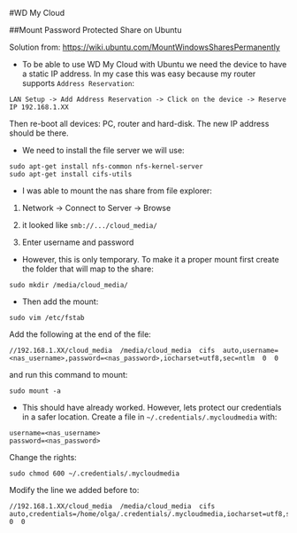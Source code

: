 #WD My Cloud

##Mount Password Protected Share on Ubuntu

Solution from: https://wiki.ubuntu.com/MountWindowsSharesPermanently

- To be able to use WD My Cloud with Ubuntu we need the device to have a static IP address. In my case this was easy because my router supports `Address Reservation`:
```
LAN Setup -> Add Address Reservation -> Click on the device -> Reserve IP 192.168.1.XX
```

Then re-boot all devices: PC, router and hard-disk. The new IP address should be there.

- We need to install the file server we will use:
```
sudo apt-get install nfs-common nfs-kernel-server
sudo apt-get install cifs-utils
```

- I was able to mount the nas share from file explorer:

1. Network -> Connect to Server -> Browse

2. it looked like `smb://.../cloud_media/`

3. Enter username and password

- However, this is only temporary. To make it a proper mount first create the folder that will map to the share:
```
sudo mkdir /media/cloud_media/
```

- Then add the mount:
```
sudo vim /etc/fstab
```

Add the following at the end of the file:
```
//192.168.1.XX/cloud_media  /media/cloud_media  cifs  auto,username=<nas_username>,password=<nas_password>,iocharset=utf8,sec=ntlm  0  0
```

and run this command to mount:
```
sudo mount -a
```

- This should have already worked. However, lets protect our credentials in a safer location. Create a file in `~/.credentials/.mycloudmedia` with:
```
username=<nas_username>
password=<nas_password>
```

Change the rights:
```
sudo chmod 600 ~/.credentials/.mycloudmedia
```

Modify the line we added before to:
```
//192.168.1.XX/cloud_media  /media/cloud_media  cifs auto,credentials=/home/olga/.credentials/.mycloudmedia,iocharset=utf8,sec=ntlm  0  0
```
